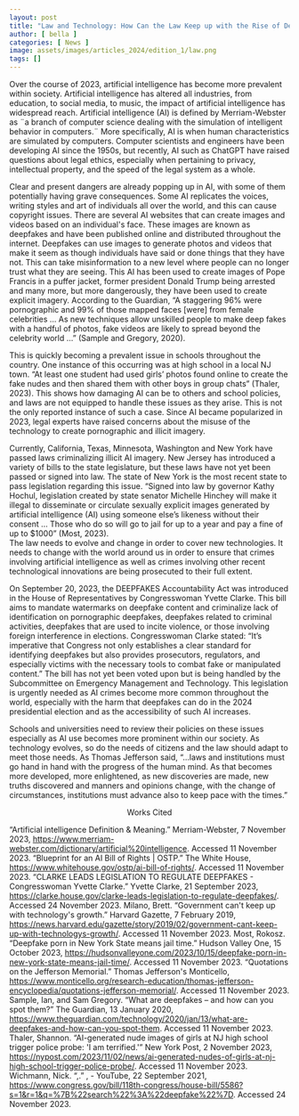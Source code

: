 ```yaml
---
layout: post
title: "Law and Technology: How Can the Law Keep up with the Rise of Deepfakes and AI?"
author: [ bella ]
categories: [ News ]
image: assets/images/articles_2024/edition_1/law.png
tags: []
---
```

Over the course of 2023, artificial intelligence has become more prevalent within society. Artificial intelligence has altered all industries, from education, to social media, to music, the impact of artificial intelligence has widespread reach. Artificial intelligence (AI) is defined by Merriam-Webster as ¨a branch of computer science dealing with the simulation of intelligent behavior in computers.¨ More specifically, AI is when human characteristics are simulated by computers. Computer scientists and engineers have been developing AI since the 1950s, but recently, AI such as ChatGPT have raised questions about legal ethics, especially when pertaining to privacy, intellectual property, and the speed of the legal system as a whole.

Clear and present dangers are already popping up in AI, with some of them potentially having grave consequences. Some AI replicates the voices, writing styles and art of individuals all over the world, and this can cause copyright issues. There are several AI websites that can create images and videos based on an individual's face. These images are known as deepfakes and have been published online and distributed throughout the internet. Deepfakes can use images to generate photos and videos that make it seem as though individuals have said or done things that they have not. This can take misinformation to a new level where people can no longer trust what they are seeing. This AI has been used to create images of Pope Francis in a puffer jacket, former president Donald Trump being arrested and many more, but more dangerously, they have been used to create explicit imagery. According to the Guardian, “A staggering 96% were pornographic and 99% of those mapped faces [were] from female celebrities … As new techniques allow unskilled people to make deep fakes with a handful of photos, fake videos are likely to spread beyond the celebrity world …” (Sample and Gregory,  2020).

This is quickly becoming a prevalent issue in schools throughout the country. One instance of this occurring was at high school in a local NJ town.  “At least one student had used girls’ photos found online to create the fake nudes and then shared them with other boys in group chats” (Thaler, 2023). This shows how damaging AI can be to others and school policies, and laws are not equipped to handle these issues as they arise. This is not the only reported instance of such a case. Since AI became popularized in 2023, legal experts have raised concerns about the misuse of the technology to create pornographic and illicit imagery. 

Currently, California, Texas, Minnesota, Washington and New York have passed laws criminalizing illicit AI imagery. New Jersey has introduced a variety of bills to the state legislature, but these laws have not yet been passed or signed into law.  The state of New York is the most recent state to pass legislation regarding this issue. “Signed into law by governor Kathy Hochul, legislation created by state senator Michelle Hinchey will make it illegal to disseminate or circulate sexually explicit images generated by artificial intelligence (AI) using someone else’s likeness without their consent … Those who do so will go to jail for up to a year and pay a fine of up to $1000” (Most, 2023).  
The law needs to evolve and change in order to cover new technologies. It needs to change with the world around us in order to ensure that crimes involving artificial intelligence as well as crimes involving other recent technological innovations are being prosecuted to their full extent. 

On September 20, 2023, the DEEPFAKES Accountability Act was introduced in the House of Representatives by Congresswoman Yvette Clarke. This bill aims to mandate watermarks on deepfake content and criminalize lack of identification on pornographic deepfakes, deepfakes related to criminal activities, deepfakes that are used to incite violence, or those involving foreign interference in elections. Congresswoman Clarke stated: “It’s imperative that Congress not only establishes a clear standard for identifying deepfakes but also provides prosecutors, regulators, and especially victims with the necessary tools to combat fake or manipulated content.” The bill has not yet been voted upon but is being handled by the Subcommittee on Emergency Management and Technology. This legislation is urgently needed as AI crimes become more common throughout the world, especially with the harm that deepfakes can do in the 2024 presidential election and as the accessibility of such AI increases.

Schools and universities need to review their policies on these issues especially as AI use becomes more prominent within our society. As technology evolves, so do the needs of citizens and the law should adapt to meet those needs. As Thomas Jefferson said, “…laws and institutions must go hand in hand with the progress of the human mind. As that becomes more developed, more enlightened, as new discoveries are made, new truths discovered and manners and opinions change, with the change of circumstances, institutions must advance also to keep pace with the times.”

<center>Works Cited</center>

“Artificial intelligence Definition & Meaning.” Merriam-Webster, 7 November 2023, https://www.merriam-webster.com/dictionary/artificial%20intelligence. Accessed 11 November 2023.
“Blueprint for an AI Bill of Rights | OSTP.” The White House, https://www.whitehouse.gov/ostp/ai-bill-of-rights/. Accessed 11 November 2023.
“CLARKE LEADS LEGISLATION TO REGULATE DEEPFAKES - Congresswoman Yvette Clarke.” Yvette Clarke, 21 September 2023, https://clarke.house.gov/clarke-leads-legislation-to-regulate-deepfakes/. Accessed 24 November 2023.
Milano, Brett. “Government can't keep up with technology's growth.” Harvard Gazette, 7 February 2019, https://news.harvard.edu/gazette/story/2019/02/government-cant-keep-up-with-technologys-growth/. Accessed 11 November 2023.
Most, Rokosz. “Deepfake porn in New York State means jail time.” Hudson Valley One, 15 October 2023, https://hudsonvalleyone.com/2023/10/15/deepfake-porn-in-new-york-state-means-jail-time/. Accessed 11 November 2023.
“Quotations on the Jefferson Memorial.” Thomas Jefferson's Monticello, https://www.monticello.org/research-education/thomas-jefferson-encyclopedia/quotations-jefferson-memorial/. Accessed 11 November 2023.
Sample, Ian, and Sam Gregory. “What are deepfakes – and how can you spot them?” The Guardian, 13 January 2020, https://www.theguardian.com/technology/2020/jan/13/what-are-deepfakes-and-how-can-you-spot-them. Accessed 11 November 2023.
Thaler, Shannon. “AI-generated nude images of girls at NJ high school trigger police probe: 'I am terrified.'” New York Post, 2 November 2023, https://nypost.com/2023/11/02/news/ai-generated-nudes-of-girls-at-nj-high-school-trigger-police-probe/. Accessed 11 November 2023.
Wichmann, Nick. “,.” , - YouTube, 22 September 2021, https://www.congress.gov/bill/118th-congress/house-bill/5586?s=1&r=1&q=%7B%22search%22%3A%22deepfake%22%7D. Accessed 24 November 2023.
